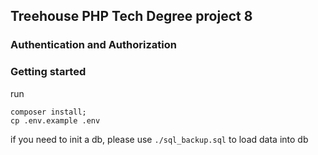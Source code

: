 ## Treehouse PHP Tech Degree project 8

### Authentication and Authorization

### Getting started

run

```
composer install;
cp .env.example .env
```

if you need to init a db, please use `./sql_backup.sql` to load data into db
